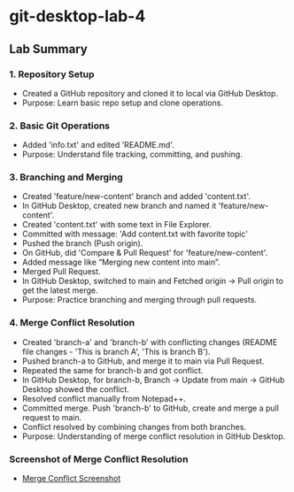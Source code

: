 # git-desktop-lab-4


## Lab Summary

### 1. Repository Setup
- Created a GitHub repository and cloned it to local via GitHub Desktop.
- Purpose: Learn basic repo setup and clone operations.

### 2. Basic Git Operations
- Added 'info.txt' and edited 'README.md'.
- Purpose: Understand file tracking, committing, and pushing.

### 3. Branching and Merging
- Created 'feature/new-content' branch and added 'content.txt'.
- In GitHub Desktop, created new branch and named it 'feature/new-content'.
- Created 'content.txt' with some text in File Explorer.
- Committed with message: 'Add content.txt with favorite topic'
- Pushed the branch (Push origin).
- On GitHub, did 'Compare & Pull Request' for 'feature/new-content'.
- Added message like “Merging new content into main”.
- Merged Pull Request.
- In GitHub Desktop, switched to main and Fetched origin -> Pull origin to get the latest merge.
- Purpose: Practice branching and merging through pull requests.

### 4. Merge Conflict Resolution
- Created 'branch-a' and 'branch-b' with conflicting changes (README file changes - 'This is branch A', 'This is branch B').
- Pushed branch-a to GitHub, and merge it to main via Pull Request.
- Repeated the same for branch-b and got conflict.
- In GitHub Desktop, for branch-b, Branch -> Update from main -> GitHub Desktop showed the conflict.
- Resolved conflict manually from Notepad++.
- Committed merge. Push 'branch-b' to GitHub, create and merge a pull request to main.
- Conflict resolved by combining changes from both branches.
- Purpose: Understanding of merge conflict resolution in GitHub Desktop.

### Screenshot of Merge Conflict Resolution

- [Merge Conflict Screenshot](conflict.png)


